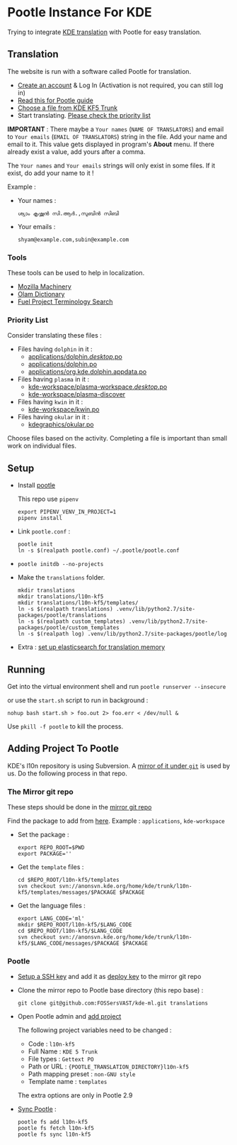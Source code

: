 # Pootle Instance For KDE

Trying to integrate [KDE translation](https://l10n.kde.org) with Pootle for easy translation.

## Translation

The website is run with a software called Pootle for translation.

* [Create an account](http://kde.anishsheela.com/) & Log In (Activation is not required, you can still log in)
* [Read this for Pootle guide](https://wiki.documentfoundation.org/PootleGuide)
* [Choose a file from KDE KF5 Trunk](http://kde.anishsheela.com/ml/l10n-kf5/)
* Start translating. [Please check the priority list](#priority-list)

**IMPORTANT** : There maybe a `Your names` (`NAME OF TRANSLATORS`) and email to `Your emails` (`EMAIL OF TRANSLATORS`) string in the file. Add your name and email to it. This value gets displayed in program's **About** menu. If there already exist a value, add yours after a comma.

The `Your names` and `Your emails` strings will only exist in some files. If it exist, do add your name to it !

Example :

* Your names :
  ```
  ശ്യാം കൃഷ്ണന്‍ സി.ആര്‍.,സുബിന്‍ സിബി
  ```
* Your emails :
  ```
  shyam@example.com,subin@example.com
  ```

### Tools

These tools can be used to help in localization.

* [Mozilla Machinery](https://pontoon.mozilla.org/machinery/)
* [Olam Dictionary](https://olam.in)
* [Fuel Project Terminology Search](http://fuelproject.org/contribute/index.php?route=search)

### Priority List

Consider translating these files :

* Files having `dolphin` in it :
  * [applications/dolphin._desktop_.po ](http://kde.anishsheela.com/ml/l10n-kf5/applications/dolphin._desktop_.po)
  * [applications/dolphin.po](http://kde.anishsheela.com/ml/l10n-kf5/applications/dolphin.po)
  * [applications/org.kde.dolphin.appdata.po](http://kde.anishsheela.com/ml/l10n-kf5/applications/org.kde.dolphin.appdata.po)
* Files having `plasma` in it :
  * [kde-workspace/plasma-workspace._desktop_.po](http://kde.anishsheela.com/ml/l10n-kf5/kde-workspace/plasma-workspace._desktop_.po)
  * [kde-workspace/plasma-discover](http://kde.anishsheela.com/ml/l10n-kf5/kde-workspace/plasma-discover.po)
* Files having `kwin` in it :
  * [kde-workspace/kwin.po](http://kde.anishsheela.com/ml/l10n-kf5/kde-workspace/kwin.po)
* Files having `okular` in it :
  * [kdegraphics/okular.po](http://kde.anishsheela.com/ml/l10n-kf5/kdegraphics/okular.po)

Choose files based on the activity. Completing a file is important than small work on individual files.

## Setup

* Install [pootle](http://docs.translatehouse.org/projects/pootle/en/stable-2.8.x/server/installation.html)

  This repo use `pipenv`
  ```
  export PIPENV_VENV_IN_PROJECT=1
  pipenv install
  ```
* Link `pootle.conf` :
  ```
  pootle init
  ln -s $(realpath pootle.conf) ~/.pootle/pootle.conf
  ```
* `pootle initdb --no-projects`
* Make the `translations` folder.
  ```
  mkdir translations
  mkdir translations/l10n-kf5
  mkdir translations/l10n-kf5/templates/
  ln -s $(realpath translations) .venv/lib/python2.7/site-packages/pootle/translations
  ln -s $(realpath custom_templates) .venv/lib/python2.7/site-packages/pootle/custom_templates
  ln -s $(realpath log) .venv/lib/python2.7/site-packages/pootle/log
  ```
* Extra : [set up elasticsearch for translation memory](http://docs.translatehouse.org/projects/pootle/en/stable-2.8.x/features/translation_memory.html)

## Running

Get into the virtual environment shell and run `pootle runserver --insecure`

or use the `start.sh` script to run in background :

```
nohup bash start.sh > foo.out 2> foo.err < /dev/null &
```

Use `pkill -f pootle` to kill the process.

## Adding Project To Pootle

KDE's l10n repository is using Subversion. A [mirror of it under `git`](https://github.com/FOSSersVAST/kde-ml) is used by us. Do the following process in that repo.

### The Mirror git repo

These steps should be done in the [mirror git repo](https://github.com/FOSSersVAST/kde-ml)

Find the package to add from [here](https://l10n.kde.org/stats/gui/trunk-kf5/package/). Example : `applications`, `kde-workspace`

* Set the package :
  ```
  export REPO_ROOT=$PWD
  export PACKAGE=''
  ```
* Get the `template` files :

  ```
  cd $REPO_ROOT/l10n-kf5/templates
  svn checkout svn://anonsvn.kde.org/home/kde/trunk/l10n-kf5/templates/messages/$PACKAGE $PACKAGE
  ```
* Get the language files :

  ```
  export LANG_CODE='ml'
  mkdir $REPO_ROOT/l10n-kf5/$LANG_CODE
  cd $REPO_ROOT/l10n-kf5/$LANG_CODE
  svn checkout svn://anonsvn.kde.org/home/kde/trunk/l10n-kf5/$LANG_CODE/messages/$PACKAGE $PACKAGE
  ```

### Pootle

* [Setup a SSH key](https://help.github.com/en/articles/generating-a-new-ssh-key-and-adding-it-to-the-ssh-agent#generating-a-new-ssh-key) and add it as [deploy key](https://developer.github.com/v3/guides/managing-deploy-keys) to the mirror git repo
* Clone the mirror repo to Pootle base directory (this repo base) :
  ```
  git clone git@github.com:FOSSersVAST/kde-ml.git translations
  ```
* Open Pootle admin and [add project](http://docs.translatehouse.org/projects/pootle/en/stable-2.8.x/server/project_setup.html)

  The following project variables need to be changed :

  * Code : `l10n-kf5`
  * Full Name : `KDE 5 Trunk`
  * File types : `Gettext PO`
  * Path or URL : `{POOTLE_TRANSLATION_DIRECTORY}l10n-kf5`
  * Path mapping preset : `non-GNU style`
  * Template name : `templates`

  The extra options are only in Pootle 2.9

* [Sync Pootle](http://docs.translatehouse.org/projects/pootle/en/stable-2.8.x/features/using_pootle_fs.html) :
  ```
  pootle fs add l10n-kf5
  pootle fs fetch l10n-kf5
  pootle fs sync l10n-kf5
  ```